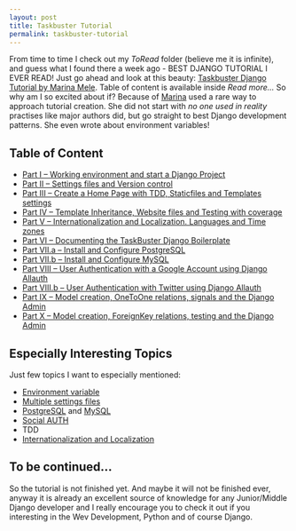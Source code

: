 ```yaml
---
layout: post
title: Taskbuster Tutorial
permalink: taskbuster-tutorial
---
```


From time to time I check out my *ToRead* folder (believe me it is infinite),
and guess what I found there a week ago - BEST DJANGO TUTORIAL I EVER READ!
Just go ahead and look at this beauty: [Taskbuster Django Tutorial by Marina Mele][1].
Table of content is available inside *Read more...* So why am I so excited
about if? Because of [Marina][14] used a rare way to approach tutorial
creation. She did not start with *no one used in reality* practises like major
authors did, but go straight to best Django development patterns. She even
wrote about environment variables!

## Table of Content

- [Part I – Working environment and start a Django Project][2]
- [Part II – Settings files and Version control][3]
- [Part III – Create a Home Page with TDD, Staticfiles and Templates settings][4]
- [Part IV – Template Inheritance, Website files and Testing with coverage][5]
- [Part V – Internationalization and Localization. Languages and Time zones][6]
- [Part VI – Documenting the TaskBuster Django Boilerplate][7]
- [Part VII.a – Install and Configure PostgreSQL][8]
- [Part VII.b – Install and Configure MySQL][9]
- [Part VIII – User Authentication with a Google Account using Django Allauth][10]
- [Part VIII.b – User Authentication with Twitter using Django Allauth][11]
- [Part IX – Model creation, OneToOne relations, signals and the Django Admin][12]
- [Part X – Model creation, ForeignKey relations, testing and the Django Admin][13]

## Especially Interesting Topics

Just few topics I want to especially mentioned:

- [Environment variable][2]
- [Multiple settings files][3]
- [PostgreSQL][8] and [MySQL][9]
- [Social AUTH][10]
- TDD
- [Internationalization and Localization][6]

## To be continued...

So the tutorial is not finished yet. And maybe it will not be finished ever,
anyway it is already an excellent source of knowledge for any Junior/Middle
Django developer and I really encourage you to check it out if you interesting
in the Wev Development, Python and of course Django.

  [1]: http://www.marinamele.com/taskbuster-django-tutorial
  [2]: http://www.marinamele.com/taskbuster-django-tutorial/taskbuster-working-environment-and-start-django-project
  [3]: http://www.marinamele.com/taskbuster-django-tutorial/settings-different-environments-version-control
  [4]: http://www.marinamele.com/taskbuster-django-tutorial/create-home-page-with-tdd-staticfiles-templates-settings
  [5]: http://www.marinamele.com/taskbuster-django-tutorial/template-inheritance-website-files-and-testing-with-coverage
  [6]: http://www.marinamele.com/taskbuster-django-tutorial/internationalization-localization-languages-time-zones
  [7]: http://www.marinamele.com/taskbuster-django-tutorial/documenting-project-github-readthedocs
  [8]: http://www.marinamele.com/taskbuster-django-tutorial/install-and-configure-posgresql-for-django
  [9]: http://www.marinamele.com/taskbuster-django-tutorial/install-and-configure-mysql-for-django
  [10]: http://www.marinamele.com/user-authentication-with-google-using-django-allauth
  [11]: http://www.marinamele.com/user-authentication-with-twitter-using-django-allauth
  [12]: http://www.marinamele.com/taskbuster-django-tutorial/model-creation-onetoone-relationship-signals-django-admin
  [13]: http://www.marinamele.com/taskbuster-django-tutorial/model-creation-foreignkey-relationship-testing-django-admin
  [14]: https://twitter.com/Marina_Mele

